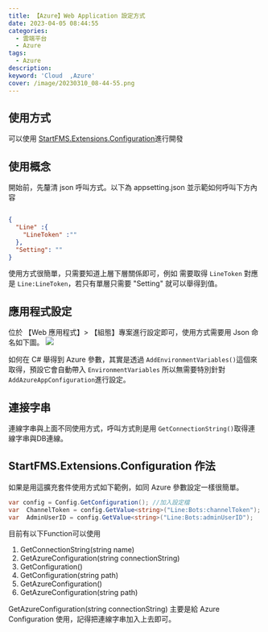 ```yaml
---
title: 【Azure】Web Application 設定方式
date: 2023-04-05 08:44:55
categories: 
  - 雲端平台
  - Azure
tags: 
  - Azure
description:
keyword: 'Cloud  ,Azure'
cover: /image/20230310_08-44-55.png
---
```


## 使用方式
可以使用 [StartFMS.Extensions.Configuration](https://www.nuget.org/packages/StartFMS.Extensions.Configuration)進行開發

## 使用概念
開始前，先釐清 json 呼叫方式。以下為 appsetting.json 並示範如何呼叫下方內容
```json

{
  "Line" :{
    "LineToken" :""
  },
  "Setting": ""
}
```
使用方式很簡單，只需要知道上層下層關係即可，例如 需要取得 ```LineToken``` 對應是 ```Line:LineToken```，若只有單層只需要 "Setting" 就可以舉得到值。


## 應用程式設定
位於 【Web 應用程式】> 【組態】專案進行設定即可，使用方式需要用 Json 命名如下圖。
![](/image/20230405_12-49-29.png)


如何在 C# 舉得到 Azure 參數，其實是透過 ```AddEnvironmentVariables()```這個來取得，預設它會自動帶入 ```EnvironmentVariables``` 所以無需要特別針對 ```AddAzureAppConfiguration```進行設定。


## 連接字串
連線字串與上面不同使用方式，呼叫方式則是用 ```GetConnectionString()```取得連線字串與DB連線。


## StartFMS.Extensions.Configuration 作法
如果是用這擴充套件使用方式如下範例，如同 Azure 參數設定一樣很簡單。
```cs
var config = Config.GetConfiguration(); //加入設定檔
var  ChannelToken = config.GetValue<string>("Line:Bots:channelToken");
var  AdminUserID = config.GetValue<string>("Line:Bots:adminUserID");
```

目前有以下Function可以使用
1. GetConnectionString(string name)
2. GetAzureConfiguration(string connectionString)
3. GetConfiguration()
4. GetConfiguration(string path)
5. GetAzureConfiguration<T>()
6. GetAzureConfiguration<T>(string path)

GetAzureConfiguration(string connectionString) 主要是給 Azure Configuration 使用，記得把連線字串加入上去即可。